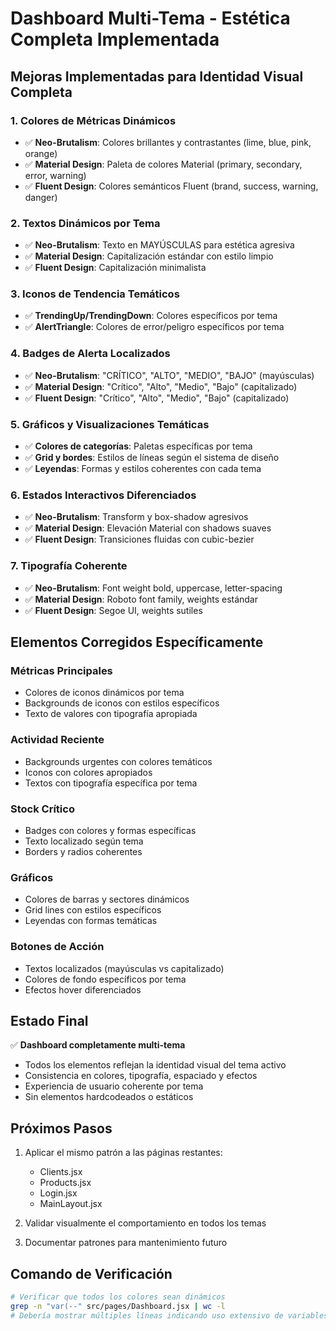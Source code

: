 # Dashboard Multi-Tema - Estética Completa Implementada

## Mejoras Implementadas para Identidad Visual Completa

### 1. **Colores de Métricas Dinámicos**
- ✅ **Neo-Brutalism**: Colores brillantes y contrastantes (lime, blue, pink, orange)
- ✅ **Material Design**: Paleta de colores Material (primary, secondary, error, warning)
- ✅ **Fluent Design**: Colores semánticos Fluent (brand, success, warning, danger)

### 2. **Textos Dinámicos por Tema**
- ✅ **Neo-Brutalism**: Texto en MAYÚSCULAS para estética agresiva
- ✅ **Material Design**: Capitalización estándar con estilo limpio
- ✅ **Fluent Design**: Capitalización minimalista

### 3. **Iconos de Tendencia Temáticos**
- ✅ **TrendingUp/TrendingDown**: Colores específicos por tema
- ✅ **AlertTriangle**: Colores de error/peligro específicos por tema

### 4. **Badges de Alerta Localizados**
- ✅ **Neo-Brutalism**: "CRÍTICO", "ALTO", "MEDIO", "BAJO" (mayúsculas)
- ✅ **Material Design**: "Crítico", "Alto", "Medio", "Bajo" (capitalizado)
- ✅ **Fluent Design**: "Crítico", "Alto", "Medio", "Bajo" (capitalizado)

### 5. **Gráficos y Visualizaciones Temáticas**
- ✅ **Colores de categorías**: Paletas específicas por tema
- ✅ **Grid y bordes**: Estilos de líneas según el sistema de diseño
- ✅ **Leyendas**: Formas y estilos coherentes con cada tema

### 6. **Estados Interactivos Diferenciados**
- ✅ **Neo-Brutalism**: Transform y box-shadow agresivos
- ✅ **Material Design**: Elevación Material con shadows suaves
- ✅ **Fluent Design**: Transiciones fluidas con cubic-bezier

### 7. **Tipografía Coherente**
- ✅ **Neo-Brutalism**: Font weight bold, uppercase, letter-spacing
- ✅ **Material Design**: Roboto font family, weights estándar
- ✅ **Fluent Design**: Segoe UI, weights sutiles

## Elementos Corregidos Específicamente

### Métricas Principales
- Colores de iconos dinámicos por tema
- Backgrounds de iconos con estilos específicos
- Texto de valores con tipografía apropiada

### Actividad Reciente
- Backgrounds urgentes con colores temáticos
- Iconos con colores apropiados
- Textos con tipografía específica por tema

### Stock Crítico
- Badges con colores y formas específicas
- Texto localizado según tema
- Borders y radios coherentes

### Gráficos
- Colores de barras y sectores dinámicos
- Grid lines con estilos específicos
- Leyendas con formas temáticas

### Botones de Acción
- Textos localizados (mayúsculas vs capitalizado)
- Colores de fondo específicos por tema
- Efectos hover diferenciados

## Estado Final

✅ **Dashboard completamente multi-tema**
- Todos los elementos reflejan la identidad visual del tema activo
- Consistencia en colores, tipografía, espaciado y efectos
- Experiencia de usuario coherente por tema
- Sin elementos hardcodeados o estáticos

## Próximos Pasos

1. Aplicar el mismo patrón a las páginas restantes:
   - Clients.jsx
   - Products.jsx  
   - Login.jsx
   - MainLayout.jsx

2. Validar visualmente el comportamiento en todos los temas
3. Documentar patrones para mantenimiento futuro

## Comando de Verificación

```bash
# Verificar que todos los colores sean dinámicos
grep -n "var(--" src/pages/Dashboard.jsx | wc -l
# Debería mostrar múltiples líneas indicando uso extensivo de variables CSS temáticas
```
